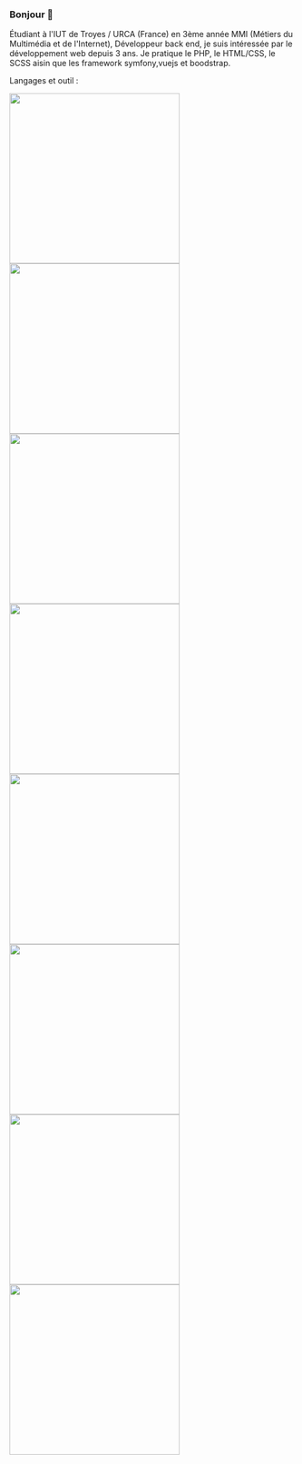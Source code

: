 ### Bonjour 👋

Étudiant à l'IUT de Troyes / URCA (France) en 3ème année MMI (Métiers du Multimédia et de l'Internet), Développeur back end, je suis intéressée par le développement web depuis 3 ans. Je pratique le PHP, le HTML/CSS, le SCSS aisin que les framework symfony,vuejs et boodstrap. 

Langages et outil :

<img src="https://user-images.githubusercontent.com/126667847/228551943-309297fe-080b-4e7c-abb0-d45b96e46c09.png" width="300">
<img src="https://user-images.githubusercontent.com/126667847/228552183-a7485726-38dc-4c0a-a050-7046d2dfc2e9.png" width="300">
<img src="https://user-images.githubusercontent.com/126667847/228552279-35336a12-0f11-464d-8715-f54ebc3ae5f7.png" width="300">
<img src="https://user-images.githubusercontent.com/126667847/228552411-78a2ba32-3c9a-4a21-8f77-e438fd48b873.png" width="300">

<img src="https://user-images.githubusercontent.com/126667847/228554157-e6267ffc-67cf-48a6-8f24-c0ae59aff5bd.png" width="300">
<img src="https://user-images.githubusercontent.com/126667847/228767817-22e1fd0c-5eac-473b-b7f7-62b9d20c34ca.png" width="300">
<img src="https://github.com/TayeYanis/TayeYanis/assets/126667847/2f04c702-2083-4774-a8cc-5c5fdbe697d8" width="300">
<img src="https://github.com/TayeYanis/TayeYanis/assets/126667847/277dcdc9-85bf-4ac0-a451-3dc3895f1e8f" width="300">



<!--
**TayeYanis/TayeYanis** is a ✨ _special_ ✨ repository because its `README.md` (this file) appears on your GitHub profile.

Here are some ideas to get you started:

- 🔭 I’m currently working on ...
- 🌱 I’m currently learning ...
- 👯 I’m looking to collaborate on ...
- 🤔 I’m looking for help with ...
- 💬 Ask me about ...
- 📫 How to reach me: ...
- 😄 Pronouns: ...
- ⚡ Fun fact: ...
-->
